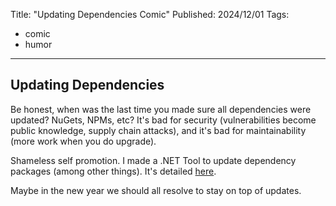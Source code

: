 Title: "Updating Dependencies Comic"
Published: 2024/12/01
Tags: 
- comic
- humor
---

## Updating Dependencies

Be honest, when was the last time you made sure all dependencies were updated? NuGets, NPMs, etc? It's bad for security (vulnerabilities become public knowledge, supply chain attacks), and it's bad for maintainability (more work when you do upgrade).

Shameless self promotion. I made a .NET Tool to update dependency packages (among other things). It's detailed <a href="/posts/20241103_CodeUpdater">here</a>.

Maybe in the new year we should all resolve to stay on top of updates. 

